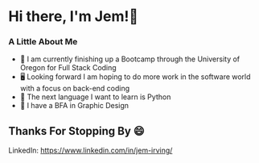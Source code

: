# Hi there, I'm Jem!👋

### A Little About Me
- 🔭 I am currently finishing up a Bootcamp through the University of Oregon for Full Stack Coding
- 🖥️ Looking forward I am hoping to do more work in the software world with a focus on back-end coding
- 🧠 The next language I want to learn is Python
- 🏫 I have a BFA in Graphic Design 

## Thanks For Stopping By 😄
LinkedIn: https://www.linkedin.com/in/jem-irving/
<!--
**irvingjem/irvingjem** is a ✨ _special_ ✨ repository because its `README.md` (this file) appears on your GitHub profile.

Here are some ideas to get you started:

- 🔭 I’m currently working on ...
- 🌱 I’m currently learning ...
- 👯 I’m looking to collaborate on ...
- 🤔 I’m looking for help with ...
- 💬 Ask me about ...
- 📫 How to reach me: ...
- 😄 Pronouns: ...
- ⚡ Fun fact: ...
-->
